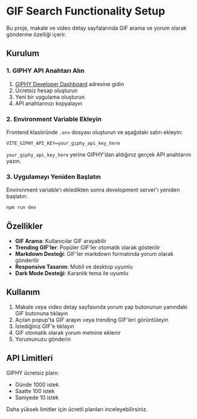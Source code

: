 # GIF Search Functionality Setup

Bu proje, makale ve video detay sayfalarında GIF arama ve yorum olarak gönderme özelliği içerir.

## Kurulum

### 1. GIPHY API Anahtarı Alın

1. [GIPHY Developer Dashboard](https://developers.giphy.com/dashboard/) adresine gidin
2. Ücretsiz hesap oluşturun
3. Yeni bir uygulama oluşturun
4. API anahtarınızı kopyalayın

### 2. Environment Variable Ekleyin

Frontend klasöründe `.env` dosyası oluşturun ve aşağıdaki satırı ekleyin:

```
VITE_GIPHY_API_KEY=your_giphy_api_key_here
```

`your_giphy_api_key_here` yerine GIPHY'dan aldığınız gerçek API anahtarını yazın.

### 3. Uygulamayı Yeniden Başlatın

Environment variable'ı ekledikten sonra development server'ı yeniden başlatın:

```bash
npm run dev
```

## Özellikler

- **GIF Arama**: Kullanıcılar GIF arayabilir
- **Trending GIF'ler**: Popüler GIF'ler otomatik olarak gösterilir
- **Markdown Desteği**: GIF'ler markdown formatında yorum olarak gönderilir
- **Responsive Tasarım**: Mobil ve desktop uyumlu
- **Dark Mode Desteği**: Karanlık tema ile uyumlu

## Kullanım

1. Makale veya video detay sayfasında yorum yap butonunun yanındaki GIF butonuna tıklayın
2. Açılan popup'ta GIF arayın veya trending GIF'leri görüntüleyin
3. İstediğiniz GIF'e tıklayın
4. GIF otomatik olarak yorum metnine eklenir
5. Yorumunuzu gönderin

## API Limitleri

GIPHY ücretsiz planı:
- Günde 1000 istek
- Saatte 100 istek
- Saniyede 10 istek

Daha yüksek limitler için ücretli planları inceleyebilirsiniz.
